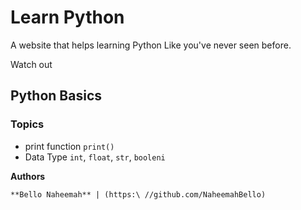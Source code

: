 # Learn Python
A website that helps learning Python Like you've never seen before.

Watch out

## Python Basics
### Topics
* print function `print()`
* Data Type `int`, `float`, `str`, `booleni`

**Authors**

``` **Bello Naheemah** | (https:\ //github.com/NaheemahBello) ```
